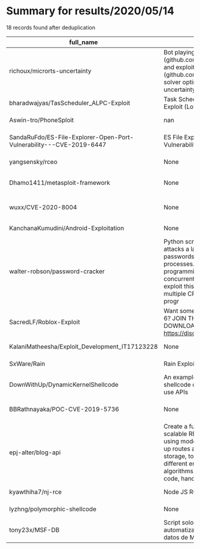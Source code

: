 
# Summary for results/2020/05/14
    
18 records found after deduplication

| full_name | description | html_url | matched_list | matched_count | pushed_at | size | stargazers_count | language | forks_count | vul_ids |
|---------------------------------------------------------------------|------------------------------------------------------------------------------------------------------------------------------------------------------------------------------------------------------------------------------------------------------------------|----------------------------------------------------------------------------------------|----------------------------------|-----------------|---------------------------|--------|--------------------|------------|---------------|-------------------|
| richoux/microrts-uncertainty | Bot playing to microRTS (github.com/santiontanon/microrts) and exploiting GHOST (github.com/richoux/GHOST) to solver optimization problems under uncertainty | https://github.com/richoux/microrts-uncertainty | ['exploit'] | 1 | 2020-05-14 11:45:11+00:00 | 3449 | 3 | | 0 | [] |
| bharadwajyas/TasScheduler_ALPC-Exploit | Task Scheduler LPE Windows Exploit (Low User ----> SYSTEM) | https://github.com/bharadwajyas/TasScheduler_ALPC-Exploit | ['exploit'] | 1 | 2020-05-14 11:39:13+00:00 | 32480 | 8 | PowerShell | 7 | [] |
| Aswin-tro/PhoneSploit | nan | https://github.com/Aswin-tro/PhoneSploit | ['sploit'] | 1 | 2020-05-14 15:53:19+00:00 | 0 | 0 | nan | 0 | [] |
| SandaRuFdo/ES-File-Explorer-Open-Port-Vulnerability---CVE-2019-6447 | ES File Explorer Open Port Vulnerability - CVE-2019-6447 | https://github.com/SandaRuFdo/ES-File-Explorer-Open-Port-Vulnerability---CVE-2019-6447 | ['cve-2'] | 1 | 2020-05-14 13:23:56+00:00 | 848 | 0 | | 0 | ['CVE-2019-6447'] |
| yangsensky/rceo | None | https://github.com/yangsensky/rceo | ['rce'] | 1 | 2020-05-14 08:04:32+00:00 | 1025 | 0 | CSS | 0 | [] |
| Dhamo1411/metasploit-framework | None | https://github.com/Dhamo1411/metasploit-framework | ['metasploit module OR payload'] | 1 | 2020-05-14 05:58:21+00:00 | 0 | 0 | | 0 | [] |
| wuxx/CVE-2020-8004 | None | https://github.com/wuxx/CVE-2020-8004 | ['cve-2'] | 1 | 2020-05-14 15:18:55+00:00 | 202 | 14 | Python | 5 | ['CVE-2020-8004'] |
| KanchanaKumudini/Android-Exploitation | None | https://github.com/KanchanaKumudini/Android-Exploitation | ['exploit'] | 1 | 2020-05-14 03:29:40+00:00 | 69 | 0 | | 0 | [] |
| walter-robson/password-cracker | Python script that brute-force attacks a large collection of passwords using multiple processes. That is, I use functional programming to construct a concurrent application, and then exploit this concurrency by using multiple CPU cores to execute the progr | https://github.com/walter-robson/password-cracker | ['exploit'] | 1 | 2020-05-14 02:28:08+00:00 | 8850 | 0 | Python | 0 | [] |
| SacredLF/Roblox-Exploit | Want some exploits for roblox level 6? JOIN THE DISCORD FOR DOWNLOAD https://discord.gg/JFn7U48 | https://github.com/SacredLF/Roblox-Exploit | ['exploit'] | 1 | 2020-05-14 01:15:37+00:00 | 7 | 1 | | 0 | [] |
| KalaniMatheesha/Exploit_Development_IT17123228 | None | https://github.com/KalaniMatheesha/Exploit_Development_IT17123228 | ['exploit'] | 1 | 2020-05-14 19:08:56+00:00 | 7737 | 0 | | 0 | [] |
| SxWare/Rain | Rain Exploit | https://github.com/SxWare/Rain | ['exploit'] | 1 | 2020-05-14 12:54:14+00:00 | 25236 | 0 | | 0 | [] |
| DownWithUp/DynamicKernelShellcode | An example of how x64 kernel shellcode can dynamically find and use APIs | https://github.com/DownWithUp/DynamicKernelShellcode | ['shellcode'] | 1 | 2020-05-14 19:19:50+00:00 | 12 | 92 | Assembly | 30 | [] |
| BBRathnayaka/POC-CVE-2019-5736 | None | https://github.com/BBRathnayaka/POC-CVE-2019-5736 | ['cve poc', 'cve-2'] | 2 | 2020-05-14 04:06:12+00:00 | 525 | 0 | C | 0 | ['CVE-2019-5736'] |
| epj-alter/blog-api | Create a fully functional and scalable RESTful API from scratch using modern tools available. Set up routes and pipelines, database storage, token generation using different encryption and hashing algorithms, handle asynchronous code, handle common errors | https://github.com/epj-alter/blog-api | ['exploit'] | 1 | 2020-05-14 11:56:43+00:00 | 167 | 0 | TypeScript | 0 | [] |
| kyawthiha7/nj-rce | Node JS RCE Demo | https://github.com/kyawthiha7/nj-rce | ['rce'] | 1 | 2020-05-14 06:21:33+00:00 | 70 | 1 | HTML | 0 | [] |
| lyzhng/polymorphic-shellcode | None | https://github.com/lyzhng/polymorphic-shellcode | ['shellcode'] | 1 | 2020-05-14 03:13:11+00:00 | 451 | 0 | Python | 0 | [] |
| tony23x/MSF-DB | Script solo para Termux que automatiza la conexión a la base de datos de Metasploit sin errores | https://github.com/tony23x/MSF-DB | ['metasploit module OR payload'] | 1 | 2020-05-14 22:10:18+00:00 | 14 | 0 | Python | 0 | [] |
